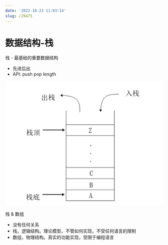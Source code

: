 ```yaml
---
date: '2022-10-23 11:03:14'
slug: /29475
---
```


# 数据结构-栈

栈 - 最基础的重要数据结构

- 先进后出
- API: push pop length

![image](./images/20221023112440.webp)

栈 & 数组

- 没有任何关系
- 栈，逻辑结构。理论模型，不管如何实现，不受任何语言的限制
- 数组，物理结构。真实的功能实现，受限于编程语言

